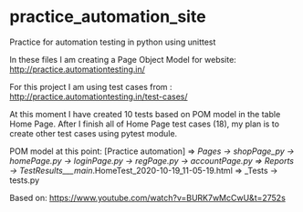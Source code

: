 # practice_automation_site
Practice for automation testing in python using unittest

In these files I am creating a Page Object Model for website: 
http://practice.automationtesting.in/

For this project I am using test cases from : 
http://practice.automationtesting.in/test-cases/

At this moment I have created 10 tests based on POM model in the table Home Page.
After I finish all of Home Page test cases (18), my plan is to create other test cases using pytest module. 

POM model at this point:
[Practice automation]
=> _Pages
  -> shopPage_py
  -> homePage.py
  -> loginPage.py
  -> regPage.py
  -> accountPage.py
=> _Reports
  -> TestResults___main__.HomeTest_2020-10-19_11-05-19.html
=> _Tests
  -> tests.py

Based on: https://www.youtube.com/watch?v=BURK7wMcCwU&t=2752s
